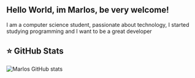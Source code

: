 ## Hello World, im Marlos, be very welcome!
 I am a computer science student, passionate about technology, I started studying programming and I want to be a great developer


## ⭐ GitHub Stats
![Marlos GitHub stats](https://github-readme-stats.vercel.app/api?username=marlossamuel&show_icons=true&theme=transparent)

